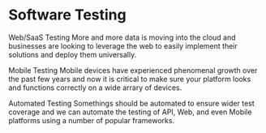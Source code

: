 # Software Testing

Web/SaaS Testing
More and more data is moving into the cloud and businesses are looking to leverage the web to easily implement their solutions and deploy them universally.

Mobile Testing
Mobile devices have experienced phenomenal growth over the past few years and now it is critical to make sure your platform looks and functions correctly on a wide arrary of devices.

Automated Testing
Somethings should be automated to ensure wider test coverage and we can automate the testing of API, Web, and even Mobile platforms using a number of popular frameworks.
